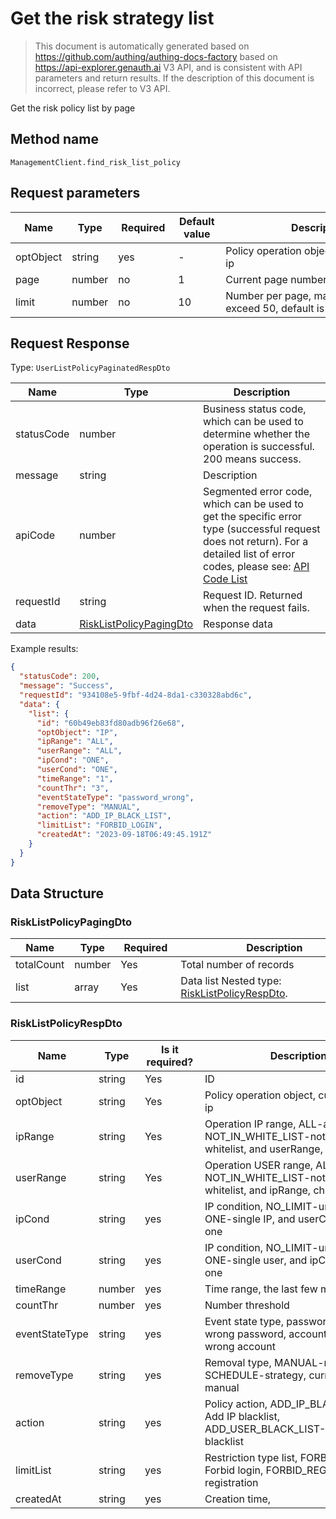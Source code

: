 # Get the risk strategy list

<!--
Warning ⚠️:
Do not modify this document directly,
https://github.com/Authing/authing-docs-factory
Use this project to generate
-->

<LastUpdated />

> This document is automatically generated based on https://github.com/authing/authing-docs-factory based on https://api-explorer.genauth.ai V3 API, and is consistent with API parameters and return results. If the description of this document is incorrect, please refer to V3 API.

Get the risk policy list by page

## Method name

`ManagementClient.find_risk_list_policy`

## Request parameters

| Name      | Type   | <div style="width:80px">Required</div> | <div style="width:60px">Default value</div> | <div style="width:300px">Description</div>               | <div style="width:200px">Sample value</div> |
| --------- | ------ | -------------------------------------- | ------------------------------------------- | -------------------------------------------------------- | ------------------------------------------- |
| optObject | string | yes                                    | -                                           | Policy operation object, currently only ip               |                                             |
| page      | number | no                                     | 1                                           | Current page number, starting from 1                     | `1`                                         |
| limit     | number | no                                     | 10                                          | Number per page, maximum cannot exceed 50, default is 10 | `10`                                        |

## Request Response

Type: `UserListPolicyPaginatedRespDto`

| Name       | Type                                                           | Description                                                                                                                                                                                                                                                                                                                                         |
| ---------- | -------------------------------------------------------------- | --------------------------------------------------------------------------------------------------------------------------------------------------------------------------------------------------------------------------------------------------------------------------------------------------------------------------------------------------- |
| statusCode | number                                                         | Business status code, which can be used to determine whether the operation is successful. 200 means success.                                                                                                                                                                                                                                        |
| message    | string                                                         | Description                                                                                                                                                                                                                                                                                                                                         |
| apiCode    | number                                                         | Segmented error code, which can be used to get the specific error type (successful request does not return). For a detailed list of error codes, please see: [API Code List](https://api-explorer.genauth.ai/?tag=group/%E5%BC%80%E5%8F%91%E5%87%86%E5%A4%87#tag/%E5%BC%80%E5%8F%91%E5%87%86%E5%A4%87/%E9%94%99%E8%AF%AF%E5%A4%84%E7%90%86/apiCode) |
| requestId  | string                                                         | Request ID. Returned when the request fails.                                                                                                                                                                                                                                                                                                        |
| data       | <a href="#RiskListPolicyPagingDto">RiskListPolicyPagingDto</a> | Response data                                                                                                                                                                                                                                                                                                                                       |

Example results:

```json
{
  "statusCode": 200,
  "message": "Success",
  "requestId": "934108e5-9fbf-4d24-8da1-c330328abd6c",
  "data": {
    "list": {
      "id": "60b49eb83fd80adb96f26e68",
      "optObject": "IP",
      "ipRange": "ALL",
      "userRange": "ALL",
      "ipCond": "ONE",
      "userCond": "ONE",
      "timeRange": "1",
      "countThr": "3",
      "eventStateType": "password_wrong",
      "removeType": "MANUAL",
      "action": "ADD_IP_BLACK_LIST",
      "limitList": "FORBID_LOGIN",
      "createdAt": "2023-09-18T06:49:45.191Z"
    }
  }
}
```

## Data Structure

### <a id="RiskListPolicyPagingDto"></a> RiskListPolicyPagingDto

| Name       | Type   | <div style="width:80px">Required</div> | <div style="width:300px">Description</div>                                         | <div style="width:200px">Sample value</div> |
| ---------- | ------ | -------------------------------------- | ---------------------------------------------------------------------------------- | ------------------------------------------- |
| totalCount | number | Yes                                    | Total number of records                                                            |                                             |
| list       | array  | Yes                                    | Data list Nested type: <a href="#RiskListPolicyRespDto">RiskListPolicyRespDto</a>. |                                             |

### <a id="RiskListPolicyRespDto"></a> RiskListPolicyRespDto

| Name           | Type   | <div style="width:80px">Is it required?</div> | <div style="width:300px">Description</div>                                                     | <div style="width:200px">Sample value</div> |
| -------------- | ------ | --------------------------------------------- | ---------------------------------------------------------------------------------------------- | ------------------------------------------- |
| id             | string | Yes                                           | ID                                                                                             | `60b49eb83fd80adb96f26e68`                  |
| optObject      | string | Yes                                           | Policy operation object, currently only ip                                                     | IP                                          |
| ipRange        | string | Yes                                           | Operation IP range, ALL-all, NOT_IN_WHITE_LIST-not in the whitelist, and userRange, select one | ALL                                         |
| userRange      | string | Yes                                           | Operation USER range, ALL-all, NOT_IN_WHITE_LIST-not in the whitelist, and ipRange, choose one | ALL                                         |
| ipCond         | string | yes                                           | IP condition, NO_LIMIT-unlimited, ONE-single IP, and userCond, choose one                      | NO_LIMIT                                    |
| userCond       | string | yes                                           | IP condition, NO_LIMIT-unlimited, ONE-single user, and ipCond, choose one                      | NO_LIMIT                                    |
| timeRange      | number | yes                                           | Time range, the last few minutes                                                               | `1`                                         |
| countThr       | number | yes                                           | Number threshold                                                                               | `3`                                         |
| eventStateType | string | yes                                           | Event state type, password_wrong-wrong password, account_wrong-wrong account                   | password_wrong                              |
| removeType     | string | yes                                           | Removal type, MANUAL-manual, SCHEDULE-strategy, currently only manual                          | MANUAL                                      |
| action         | string | yes                                           | Policy action, ADD_IP_BLACK_LIST-Add IP blacklist, ADD_USER_BLACK_LIST-Add user blacklist      | ADD_IP_BLACK_LIST                           |
| limitList      | string | yes                                           | Restriction type list, FORBID_LOGIN-Forbid login, FORBID_REGISTER-Forbid registration          | FORBID_LOGIN                                |
| createdAt      | string | yes                                           | Creation time,                                                                                 | `2023-09-18T06:49:45.191Z`                  |
